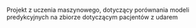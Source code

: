 Projekt z uczenia maszynowego, dotyczący porównania modeli predykcyjnych na zbiorze dotyczącym pacjentów z udarem
